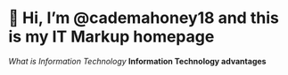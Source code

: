 #  👋 Hi, I’m @cademahoney18 and this is my IT Markup homepage
*What is Information Technology*
**Information Technology advantages**


